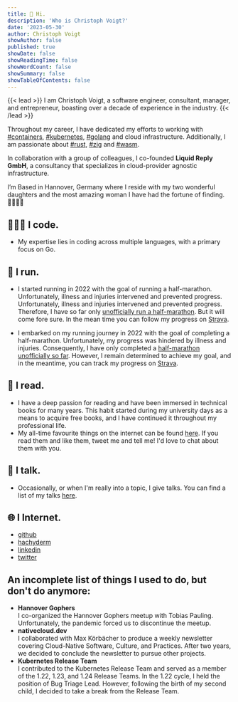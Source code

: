 ```yaml
---
title: 👋 Hi.
description: 'Who is Christoph Voigt?'
date: '2023-05-30'
author: Christoph Voigt
showAuthor: false
published: true
showDate: false
showReadingTime: false
showWordCount: false
showSummary: false
showTableOfContents: false
---
```


{{< lead >}}
I am Christoph Voigt, a software engineer, consultant, manager, and entrepreneur, boasting over a decade of experience in the industry.
{{< /lead >}}

Throughout my career, I have dedicated my efforts to working with [#containers](/tags/containers/), [#kubernetes](/tags/kubernetes/), [#golang](/tags/golang/) and cloud infrastructure. Additionally, I am passionate about [#rust](/tags/rust), [#zig](/tags/zig/) and [#wasm](/tags/wasm/).

In collaboration with a group of colleagues, I co-founded **Liquid Reply GmbH**, a consultancy that specializes in cloud-provider agnostic infrastructure.

I’m Based in Hannover, Germany where I reside with my two wonderful daughters and the most amazing woman I have had the fortune of finding. 👨‍👩‍👧‍👧

## 👨🏼‍💻 I code.

- My expertise lies in coding across multiple languages, with a primary focus on Go.

## 🏃 I run.

- I started running in 2022 with the goal of running a half-marathon. Unfortunately, illness and injuries intervened and prevented progress. Unfortunately, illness and injuries intervened and prevented progress. Therefore, I have so far only [unofficially run a half-marathon](https://www.strava.com/activities/8079748572/overview). But it will come fore sure. In the mean time you can follow my progress on [Strava](https://www.strava.com/athletes/11472957).

- I embarked on my running journey in 2022 with the goal of completing a half-marathon. Unfortunately, my progress was hindered by illness and injuries. Consequently, I have only completed a [half-marathon unofficially so far](https://www.strava.com/activities/8079748572/overview). However, I remain determined to achieve my goal, and in the meantime, you can track my progress on [Strava](https://www.strava.com/athletes/11472957).

## 📖 I read.

- I have a deep passion for reading and have been immersed in technical books for many years. This habit started during my university days as a means to acquire free books, and I have continued it throughout my professional life.
- My all-time favourite things on the internet can be found [here](/links). If you read them and like them, tweet me and tell me! I'd love to chat about them with you.

## 📢 I talk.

- Occasionally, or when I'm really into a topic, I give talks. You can find a list of my talks [here](/talks).

## 🌐 I Internet.

- [github](https://github.com/voigt)
- [hachyderm](https://hachyderm.io/@cv)
- [linkedin](https://linkedin.com/in/username)
- [twitter](https://twitter.com/vogti)

## An incomplete list of things I used to do, but don't do anymore:

- **Hannover Gophers**  
I co-organized the Hannover Gophers meetup with Tobias Pauling. Unfortunately, the pandemic forced us to discontinue the meetup.
- **nativecloud.dev**  
I collaborated with Max Körbächer to produce a weekly newsletter covering Cloud-Native Software, Culture, and Practices. After two years, we decided to conclude the newsletter to pursue other projects.
- **Kubernetes Release Team**  
I contributed to the Kubernetes Release Team and served as a member of the 1.22, 1.23, and 1.24 Release Teams. In the 1.22 cycle, I held the position of Bug Triage Lead. However, following the birth of my second child, I decided to take a break from the Release Team.
